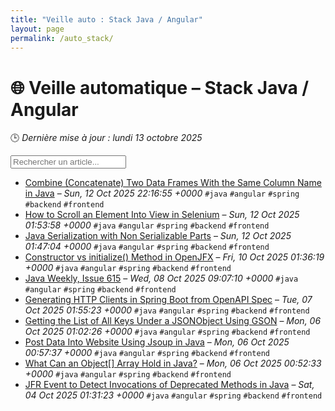 ```yaml
---
title: "Veille auto : Stack Java / Angular"
layout: page
permalink: /auto_stack/
---
```


# 🌐 Veille automatique – Stack Java / Angular

🕒 *Dernière mise à jour : lundi 13 octobre 2025*

<div class="search-container">
  <input type="text" id="article-search" placeholder="Rechercher un article...">
  <div class="tag-filters" id="tag-filters">
    <!-- Les filtres par tag seront générés dynamiquement -->
  </div>
</div>

- <span data-article='{"title":"Combine (Concatenate) Two Data Frames With the Same Column Name in Java","link":"https://feeds.feedblitz.com/~/926166611/0/baeldung~Combine-Concatenate-Two-Data-Frames-With-the-Same-Column-Name-in-Java","date":"Sun, 12 Oct 2025 22:16:55 +0000","tags":["java","angular","spring","backend","frontend"]}'>[Combine (Concatenate) Two Data Frames With the Same Column Name in Java](https://feeds.feedblitz.com/~/926166611/0/baeldung~Combine-Concatenate-Two-Data-Frames-With-the-Same-Column-Name-in-Java) – *Sun, 12 Oct 2025 22:16:55 +0000* `#java` `#angular` `#spring` `#backend` `#frontend`</span>
- <span data-article='{"title":"How to Scroll an Element Into View in Selenium","link":"https://feeds.feedblitz.com/~/926131535/0/baeldung~How-to-Scroll-an-Element-Into-View-in-Selenium","date":"Sun, 12 Oct 2025 01:53:58 +0000","tags":["java","angular","spring","backend","frontend"]}'>[How to Scroll an Element Into View in Selenium](https://feeds.feedblitz.com/~/926131535/0/baeldung~How-to-Scroll-an-Element-Into-View-in-Selenium) – *Sun, 12 Oct 2025 01:53:58 +0000* `#java` `#angular` `#spring` `#backend` `#frontend`</span>
- <span data-article='{"title":"Java Serialization with Non Serializable Parts","link":"https://feeds.feedblitz.com/~/926131538/0/baeldung~Java-Serialization-with-Non-Serializable-Parts","date":"Sun, 12 Oct 2025 01:47:04 +0000","tags":["java","angular","spring","backend","frontend"]}'>[Java Serialization with Non Serializable Parts](https://feeds.feedblitz.com/~/926131538/0/baeldung~Java-Serialization-with-Non-Serializable-Parts) – *Sun, 12 Oct 2025 01:47:04 +0000* `#java` `#angular` `#spring` `#backend` `#frontend`</span>
- <span data-article='{"title":"Constructor vs initialize() Method in OpenJFX","link":"https://feeds.feedblitz.com/~/926039783/0/baeldung~Constructor-vs-initialize-Method-in-OpenJFX","date":"Fri, 10 Oct 2025 01:36:19 +0000","tags":["java","angular","spring","backend","frontend"]}'>[Constructor vs initialize() Method in OpenJFX](https://feeds.feedblitz.com/~/926039783/0/baeldung~Constructor-vs-initialize-Method-in-OpenJFX) – *Fri, 10 Oct 2025 01:36:19 +0000* `#java` `#angular` `#spring` `#backend` `#frontend`</span>
- <span data-article='{"title":"Java Weekly, Issue 615","link":"https://feeds.feedblitz.com/~/925941575/0/baeldung~Java-Weekly-Issue","date":"Wed, 08 Oct 2025 09:07:10 +0000","tags":["java","angular","spring","backend","frontend"]}'>[Java Weekly, Issue 615](https://feeds.feedblitz.com/~/925941575/0/baeldung~Java-Weekly-Issue) – *Wed, 08 Oct 2025 09:07:10 +0000* `#java` `#angular` `#spring` `#backend` `#frontend`</span>
- <span data-article='{"title":"Generating HTTP Clients in Spring Boot from OpenAPI Spec","link":"https://feeds.feedblitz.com/~/925869017/0/baeldung~Generating-HTTP-Clients-in-Spring-Boot-from-OpenAPI-Spec","date":"Tue, 07 Oct 2025 01:55:23 +0000","tags":["java","angular","spring","backend","frontend"]}'>[Generating HTTP Clients in Spring Boot from OpenAPI Spec](https://feeds.feedblitz.com/~/925869017/0/baeldung~Generating-HTTP-Clients-in-Spring-Boot-from-OpenAPI-Spec) – *Tue, 07 Oct 2025 01:55:23 +0000* `#java` `#angular` `#spring` `#backend` `#frontend`</span>
- <span data-article='{"title":"Getting the List of All Keys Under a JSONObject Using GSON","link":"https://feeds.feedblitz.com/~/925822952/0/baeldung~Getting-the-List-of-All-Keys-Under-a-JSONObject-Using-GSON","date":"Mon, 06 Oct 2025 01:02:26 +0000","tags":["java","angular","spring","backend","frontend"]}'>[Getting the List of All Keys Under a JSONObject Using GSON](https://feeds.feedblitz.com/~/925822952/0/baeldung~Getting-the-List-of-All-Keys-Under-a-JSONObject-Using-GSON) – *Mon, 06 Oct 2025 01:02:26 +0000* `#java` `#angular` `#spring` `#backend` `#frontend`</span>
- <span data-article='{"title":"Post Data Into Website Using Jsoup in Java","link":"https://feeds.feedblitz.com/~/925822955/0/baeldung~Post-Data-Into-Website-Using-Jsoup-in-Java","date":"Mon, 06 Oct 2025 00:57:37 +0000","tags":["java","angular","spring","backend","frontend"]}'>[Post Data Into Website Using Jsoup in Java](https://feeds.feedblitz.com/~/925822955/0/baeldung~Post-Data-Into-Website-Using-Jsoup-in-Java) – *Mon, 06 Oct 2025 00:57:37 +0000* `#java` `#angular` `#spring` `#backend` `#frontend`</span>
- <span data-article='{"title":"What Can an Object[] Array Hold in Java?","link":"https://feeds.feedblitz.com/~/925822544/0/baeldung~What-Can-an-Object-Array-Hold-in-Java","date":"Mon, 06 Oct 2025 00:52:33 +0000","tags":["java","angular","spring","backend","frontend"]}'>[What Can an Object[] Array Hold in Java?](https://feeds.feedblitz.com/~/925822544/0/baeldung~What-Can-an-Object-Array-Hold-in-Java) – *Mon, 06 Oct 2025 00:52:33 +0000* `#java` `#angular` `#spring` `#backend` `#frontend`</span>
- <span data-article='{"title":"JFR Event to Detect Invocations of Deprecated Methods in Java","link":"https://feeds.feedblitz.com/~/925751012/0/baeldung~JFR-Event-to-Detect-Invocations-of-Deprecated-Methods-in-Java","date":"Sat, 04 Oct 2025 01:31:23 +0000","tags":["java","angular","spring","backend","frontend"]}'>[JFR Event to Detect Invocations of Deprecated Methods in Java](https://feeds.feedblitz.com/~/925751012/0/baeldung~JFR-Event-to-Detect-Invocations-of-Deprecated-Methods-in-Java) – *Sat, 04 Oct 2025 01:31:23 +0000* `#java` `#angular` `#spring` `#backend` `#frontend`</span>


<script>
document.addEventListener('DOMContentLoaded', function() {
  function filterArticles() {
    const input = document.getElementById('article-search');
    const filter = input.value.toLowerCase();
    const items = document.getElementsByTagName('li');
    
    for (let i = 0; i < items.length; i++) {
      const item = items[i];
      const text = item.textContent.toLowerCase();
      if (text.indexOf(filter) > -1) {
        item.style.display = "";
      } else {
        item.style.display = "none";
      }
    }
  }

  // Extraction de tous les tags présents dans les articles
  const tagElements = document.querySelectorAll('code');
  const tags = new Set();
  
  tagElements.forEach(el => {
    if (el.textContent.startsWith('#')) {
      tags.add(el.textContent.substring(1));
    }
  });
  
  // Génération des filtres par tag
  const tagFiltersContainer = document.getElementById('tag-filters');
  if (tagFiltersContainer) {
    tags.forEach(tag => {
      const tagBtn = document.createElement('button');
      tagBtn.className = 'tag-filter-btn';
      tagBtn.textContent = '#' + tag;
      tagBtn.onclick = function() {
        document.getElementById('article-search').value = tag;
        filterArticles();
      };
      tagFiltersContainer.appendChild(tagBtn);
    });
  }
  
  // Attacher l'événement de filtrage au champ de recherche
  const searchInput = document.getElementById('article-search');
  if (searchInput) {
    searchInput.addEventListener('input', filterArticles);
  }
});
</script>
